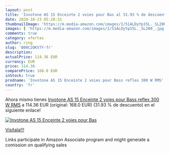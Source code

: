 ```yaml
---
layout: post
title: 'Invotone AS 15 Enceinte 2 voies pour Bas al 31.93 % de descuento'
date: 2020-10-23 05:28:31
thumbnailImage: 'https://m.media-amazon.com/images/I/51ALDyYp15L._SL200_.jpg'
images: [ 'https://m.media-amazon.com/images/I/51ALDyYp15L._SL200_.jpg' ]
comments: true
category: ofertas
author: ring
slug: 'B00C2OKV7Y-fr'
description:
actualPrice: 114.36 EUR
currency: EUR
price: 114.36
comparePrice: 168.0 EUR
inStock: true
prodname: 'Invotone AS 15 Enceinte 2 voies pour Bass reflex 300 W RMS'
country: 'fr'
---
```


Ahora mismo tienes [Invotone AS 15 Enceinte 2 voies pour Bass reflex 300 W RMS](https://www.amazon.fr/dp/B00C2OKV7Y/?tag=tolees0d-21) a 114.36 EUR (original: 168.0 EUR) (31.93 %  de descuento) en el siguiente enlace!

[![Invotone AS 15 Enceinte 2 voies pour Bas](https://m.media-amazon.com/images/I/51ALDyYp15L._SL200_.jpg)](https://www.amazon.fr/dp/B00C2OKV7Y/?tag=tolees0d-21)

[Visítala!!!](https://www.amazon.fr/dp/B00C2OKV7Y/?tag=tolees0d-21)

Links participate in Amazon Associate program and might generate a comission on qualifying sales
